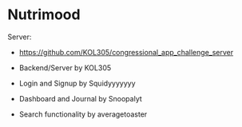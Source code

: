 # Nutrimood
Server:
- https://github.com/KOL305/congressional_app_challenge_server

- Backend/Server by KOL305
- Login and Signup by Squidyyyyyyy
- Dashboard and Journal by Snoopalyt
- Search functionality by averagetoaster
